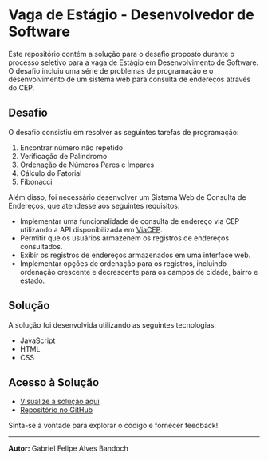 # Vaga de Estágio - Desenvolvedor de Software

Este repositório contém a solução para o desafio proposto durante o processo seletivo para a vaga de Estágio em Desenvolvimento de Software. O desafio incluiu uma série de problemas de programação e o desenvolvimento de um sistema web para consulta de endereços através do CEP.

## Desafio

O desafio consistiu em resolver as seguintes tarefas de programação:

1. Encontrar número não repetido
2. Verificação de Palíndromo
3. Ordenação de Números Pares e Ímpares
4. Cálculo do Fatorial
5. Fibonacci

Além disso, foi necessário desenvolver um Sistema Web de Consulta de Endereços, que atendesse aos seguintes requisitos:

- Implementar uma funcionalidade de consulta de endereço via CEP utilizando a API disponibilizada em [ViaCEP](https://viacep.com.br/).
- Permitir que os usuários armazenem os registros de endereços consultados.
- Exibir os registros de endereços armazenados em uma interface web.
- Implementar opções de ordenação para os registros, incluindo ordenação crescente e decrescente para os campos de cidade, bairro e estado.

## Solução

A solução foi desenvolvida utilizando as seguintes tecnologias:

- JavaScript
- HTML
- CSS

## Acesso à Solução

- [Visualize a solução aqui](https://gabrielbandoch.github.io/Vaga_Estagio_Desenvolvedor_de_Software/)
- [Repositório no GitHub](https://github.com/GabrielBandoch/Vaga_Estagio_Desenvolvedor_de_Software)

Sinta-se à vontade para explorar o código e fornecer feedback!

---

**Autor:** Gabriel Felipe Alves Bandoch
